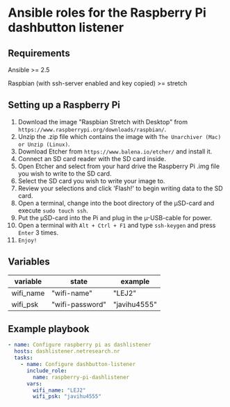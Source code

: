# Ansible roles for the Raspberry Pi dashbutton listener

## Requirements

Ansible >= 2.5

Raspbian (with ssh-server enabled and key copied) >= stretch

## Setting up a Raspberry Pi

 1. Download the image "Raspbian Stretch with Desktop" from `https://www.raspberrypi.org/downloads/raspbian/`.
 2. Unzip the .zip file which contains the image with `The Unarchiver (Mac) or Unzip (Linux)`.
 3. Download Etcher from `https://www.balena.io/etcher/` and install it.
 4. Connect an SD card reader with the SD card inside.
 5. Open Etcher and select from your hard drive the Raspberry Pi .img file you wish to write to the SD card.
 6. Select the SD card you wish to write your image to.
 7. Review your selections and click 'Flash!' to begin writing data to the SD card.
 8. Open a terminal, change into the boot directory of the µSD-card and execute `sudo touch ssh`.
 9. Put the µSD-card into the Pi and plug in the µ-USB-cable for power.
10. Open a terminal with `Alt + Ctrl + F1` and type `ssh-keygen` and press `Enter` 3 times.
11. `Enjoy!`

## Variables

| variable   | state           | example       |
| ---------- | --------------- | ------------- |
| wifi_name  | "wifi-name"     | "LEJ2"        |
| wifi_psk   | "wifi-password" | "javihu4555"  |

## Example playbook

```yaml
- name: Configure raspberry pi as dashlistener
  hosts: dashlistener.netresearch.nr
  tasks:
    - name: Configure dashbutton-listener
      include_role:
        name: raspberry-pi-dashlistener
      vars:
        wifi_name: "LEJ2"
        wifi_psk: "javihu4555"
```
